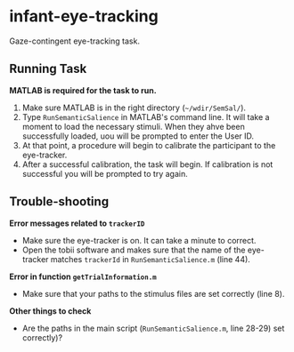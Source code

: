# infant-eye-tracking

Gaze-contingent eye-tracking task.

## Running Task  
<b>MATLAB is required for the task to run.</b>  
1. Make sure MATLAB is in the right directory (`~/wdir/SemSal/`).  
2. Type `RunSemanticSalience` in MATLAB's command line. It will take a moment to load the necessary stimuli. When they ahve been successfully loaded, uou will be prompted to enter the User ID.  
3. At that point, a procedure will begin to calibrate the participant to the eye-tracker.  
4. After a successful calibration, the task will begin. If calibration is not successful you will be prompted to try again.  

## Trouble-shooting  
<b> Error messages related to `trackerID` </b>  
- Make sure the eye-tracker is on. It can take a minute to correct.  
- Open the tobii software and makes sure that the name of the eye-tracker matches `trackerId` in `RunSemanticSalience.m` (line 44).  

<b> Error in function `getTrialInformation.m`  </b>
- Make sure that your paths to the stimulus files are set correctly (line 8).    

<b> Other things to check </b>  
- Are the paths in the main script (`RunSemanticSalience.m`, line 28-29) set correctly)?  
  

